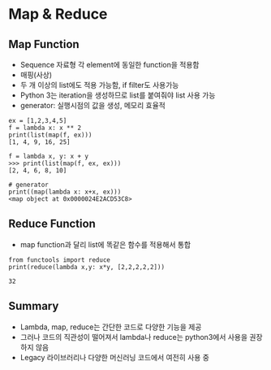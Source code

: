 # Map & Reduce

## Map Function
* Sequence 자료형 각 element에 동일한 function을 적용함
* 매핑(사상)
* 두 개 이상의 list에도 적용 가능함, if filter도 사용가능
* Python 3는 iteration을 생성하므로 list를 붙여줘야 list 사용 가능
* generator: 실행시점의 값을 생성, 메모리 효율적
```
ex = [1,2,3,4,5]
f = lambda x: x ** 2
print(list(map(f, ex)))
[1, 4, 9, 16, 25]

f = lambda x, y: x + y
>>> print(list(map(f, ex, ex)))
[2, 4, 6, 8, 10]

# generator
print((map(lambda x: x+x, ex)))
<map object at 0x0000024E2ACD53C8>

```
## Reduce Function
* map function과 달리 list에 똑같은 함수를 적용해서 통합

```
from functools import reduce
print(reduce(lambda x,y: x*y, [2,2,2,2,2]))

32
```

## Summary
* Lambda, map, reduce는 간단한 코드로 다양한 기능을 제공
* 그러나 코드의 직관성이 떨어져서 lambda나 reduce는 python3에서 사용을 권장하지 않음
* Legacy 라이브러리나 다양한 머신러닝 코드에서 여전히 사용 중




